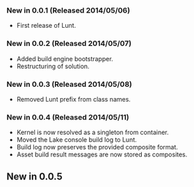 ### New in 0.0.1 (Released 2014/05/06)
* First release of Lunt.

### New in 0.0.2 (Released 2014/05/07)
* Added build engine bootstrapper.
* Restructuring of solution.

### New in 0.0.3 (Released 2014/05/08)
* Removed Lunt prefix from class names.

### New in 0.0.4 (Released 2014/05/11)
* Kernel is now resolved as a singleton from container.
* Moved the Lake console build log to Lunt.
* Build log now preserves the provided composite format.
* Asset build result messages are now stored as composites.

## New in 0.0.5